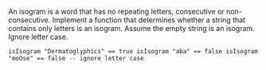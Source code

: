 An isogram is a word that has no repeating letters, consecutive or non-consecutive. Implement a function that determines whether a string that contains only letters is an isogram. Assume the empty string is an isogram. Ignore letter case.

`isIsogram "Dermatoglyphics" == true
isIsogram "aba" == false
isIsogram "moOse" == false -- ignore letter case`

